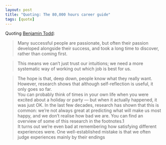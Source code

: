 ```yaml
---
layout: post
title: "Quoting: The 80,000 hours career guide"
tags: [quote]
---
```


Quoting [Benjamin Todd](https://80000hours.org/career-guide/job-satisfaction/):

> Many successful people are passionate, but often their passion developed alongside their success, and took a long time to discover, rather than coming first.

> This means we can’t just trust our intuitions; we need a more systematic way of working out which job is best for us.

> The hope is that, deep down, people know what they really want.<br>However, research shows that although self-reflection is useful, it only goes so far.<br>You can probably think of times in your own life when you were excited about a holiday or party — but when it actually happened, it was just OK. In the last few decades, research has shown that this is common: we’re not always great at predicting what will make us most happy, and we don’t realise how bad we are. You can find an overview of some of this research in the footnotes.1<br>It turns out we’re even bad at remembering how satisfying different experiences were. One well-established mistake is that we often judge experiences mainly by their endings
